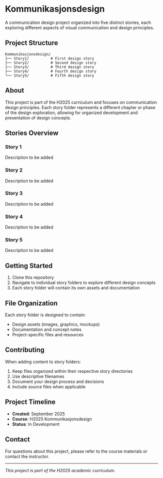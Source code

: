 # Kommunikasjonsdesign

A communication design project organized into five distinct stories, each exploring different aspects of visual communication and design principles.

## Project Structure

```text
Kommunikasjonsdesign/
├── Story1/          # First design story
├── Story2/          # Second design story
├── Story3/          # Third design story
├── Story4/          # Fourth design story
└── Story5/          # Fifth design story
```

## About

This project is part of the H2025 curriculum and focuses on communication design principles. Each story folder represents a different chapter or phase of the design exploration, allowing for organized development and presentation of design concepts.

## Stories Overview

### Story 1

Description to be added

### Story 2

Description to be added

### Story 3

Description to be added

### Story 4

Description to be added

### Story 5

Description to be added

## Getting Started

1. Clone this repository
2. Navigate to individual story folders to explore different design concepts
3. Each story folder will contain its own assets and documentation

## File Organization

Each story folder is designed to contain:

- Design assets (images, graphics, mockups)
- Documentation and concept notes
- Project-specific files and resources

## Contributing

When adding content to story folders:

1. Keep files organized within their respective story directories
2. Use descriptive filenames
3. Document your design process and decisions
4. Include source files when applicable

## Project Timeline

- **Created**: September 2025
- **Course**: H2025 Kommunikasjonsdesign
- **Status**: In Development

## Contact

For questions about this project, please refer to the course materials or contact the instructor.

---

*This project is part of the H2025 academic curriculum.*